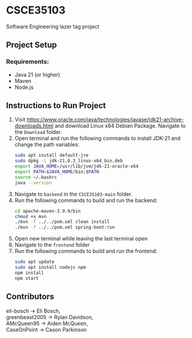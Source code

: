 # CSCE35103

Software Engineering lazer tag project

## Project Setup

### Requirements:

- Java 21 (or higher)
- Maven
- Node.js

## Instructions to Run Project

1. Visit https://www.oracle.com/java/technologies/javase/jdk21-archive-downloads.html and download Linux x64 Debian Package. Navigate to the `Download` folder.
2. Open terminal and run the following commands to install JDK-21 and change the path variables:
   ```bash
   sudo apt install default-jre
   sudo dpkg -i jdk-21.0.3_linux-x64_bin.deb
   export JAVA_HOME=/usr/lib/jvm/jdk-21-oracle-x64
   export PATH=$JAVA_HOME/bin:$PATH
   source ~/.bashrc
   java --version
   ```
3. Navigate to `backend` in the `CSCE35103-main` folder.
4. Run the following commands to build and run the backend:
   ```bash
   cd apache-maven-3.9.9/bin
   chmod +x mvn
   ./mvn -f ../../pom.xml clean install
   ./mvn -f ../../pom.xml spring-boot:run 
   ```
5. Open new terminal while leaving the last terminal open
6. Navigate to the `frontend` folder
7. Run the following commands to build and run the frontend:
   ```bash
   sudo apt update
   sudo apt install nodejs npm
   npm install
   npm start
   ```
## Contributors

eli-bosch -> Eli Bosch,<br>
greenbeast2005 -> Rylan Davidson,<br>
AMcQueen95 -> Aiden McQueen,<br>
CaseOnPoint -> Cason Parkinson
